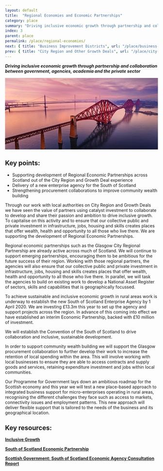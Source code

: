 ```yaml
---
layout: default
title:  "Regional Economies and Economic Partnerships"
category: place
summary: "Driving inclusive economic growth through partnership and collaboration between government, agencies, academia and the private sector"
index: 3
parent: place
permalink: /place/regional-economies/
next: { title: "Business Improvement Districts", url: "/place/business-improvement-districts/" }
prev: { title: "City Region and Other Growth Deals", url: "/place/city-region-deals/" }
---
```

***Driving inclusive economic growth through partnership and collaboration between government, agencies, academia and the private sector***

![An aerial photograph of the Forth Bridges](/assets/images/pageimages/Place.33.jpg)  

## Key points:

* Supporting development of Regional Economic Partnerships across Scotland out of the City Region and Growth Deal experience 
* Delivery of a new enterprise agency for the South of Scotland
* Strengthening procurement collaborations to improve community wealth building

Through our work with local authorities on City Region and Growth Deals we have seen the value of partners using catalyst investment to collaborate to develop and share their passion and ambition to drive inclusive growth. To capitalise on this activity  and to ensure that our collective public and private investment in infrastructure, jobs, housing and skills creates places that offer wealth, health and opportunity to all those who live there. We are supporting the development of Regional Economic Partnerships.  

Regional economic partnerships such as the Glasgow City Regional Partnership are already active across much of Scotland.  We will continue to support emerging partnerships, encouraging them to be ambitious for the future success of their region.  Working with those regional partners, the agencies will also ensure that our collective public and private investment in infrastructure, jobs, housing and skills creates places that offer wealth, health and opportunity to all those who live there. In parallel, we will task the agencies to build on existing work to develop a National Asset Register of sectors, skills and capabilities that is geographically focussed.  

To achieve sustainable and inclusive economic growth in rural areas work is underway to establish the new South of Scotland Enterprise Agency by 1 April 2020.  We are investing £13.3m this year to set up the agency and support projects across the region. In advance of this coming into effect we have established an interim Economic Partnership, backed with £10 million of investment.  

We will establish the Convention of the South of Scotland to drive collaboration and inclusive, sustainable development.  

In order to support community wealth building we will support the Glasgow procurement collaboration to further develop their work to increase the retention of local spending within the area. This will involve working with local businesses to ensure they are able to access contracts and supply goods and services, retaining expenditure investment and jobs within local communities.  

Our Programme for Government lays down an ambitious roadmap for the Scottish economy and this year we will test a new place-based approach to integrated business support for micro-enterprises operating in rural areas, recognising the different challenges they face such as access to markets, connectivity issues and employment patterns.  This new approach will deliver flexible support that is tailored to the needs of the business and its geographical location.  

## Key resources:

**[Inclusive Growth](http://www.inclusivegrowth.scot/about-us/)**

**[South of Scotland Economic Partnership](http://www.sosep.co.uk/index.html)**

**[Scottish Government: South of Scotland Economic Agency Consultation Report](https://www.gov.scot/Publications/2018/10/9556/1)**

